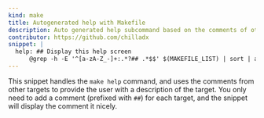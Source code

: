 ```yaml
---
kind: make
title: Autogenerated help with Makefile
description: Auto generated help subcommand based on the comments of other targets.
contributor: https://github.com/chilladx
snippet: |
  help: ## Display this help screen
	  @grep -h -E '^[a-zA-Z_-]+:.*?## .*$$' $(MAKEFILE_LIST) | sort | awk 'BEGIN {FS = ":.*?## "}; {printf "\033[36m%-30s\033[0m %s\n", $$1, $$2}'
---
```


This snippet handles the `make help` command, and uses the comments from other targets to provide the user with a description of the target. You only need to add a comment (prefixed with `##`) for each target, and the snippet will display the comment it nicely.